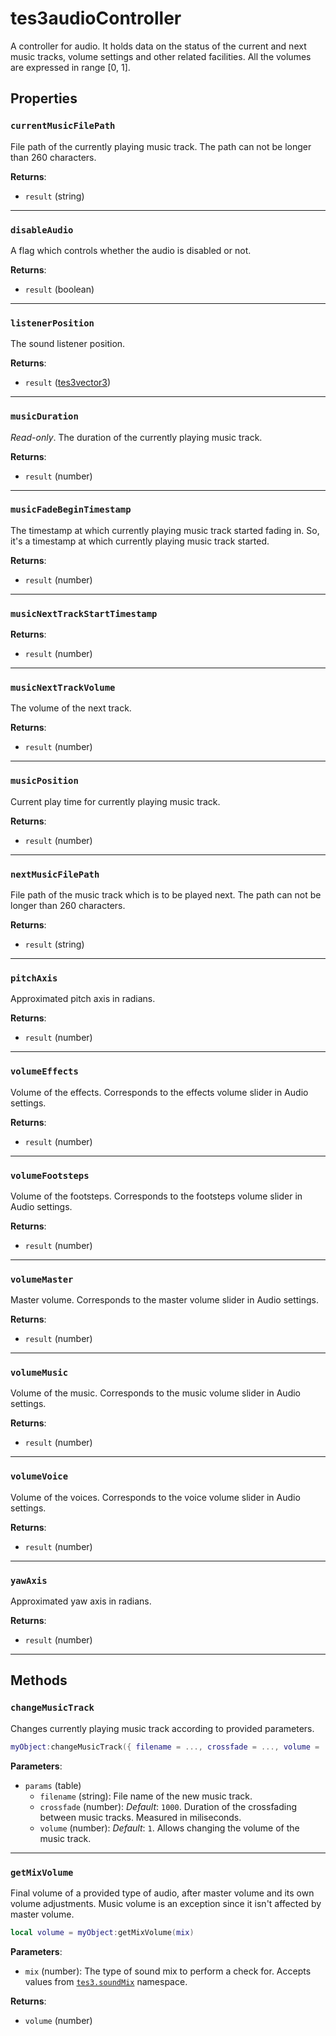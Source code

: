 # tes3audioController
<div class="search_terms" style="display: none">tes3audiocontroller, audiocontroller</div>

<!---
	This file is autogenerated. Do not edit this file manually. Your changes will be ignored.
	More information: https://github.com/MWSE/MWSE/tree/master/docs
-->

A controller for audio. It holds data on the status of the current and next music tracks, volume settings and other related facilities. All the volumes are expressed in range [0, 1].

## Properties

### `currentMusicFilePath`
<div class="search_terms" style="display: none">currentmusicfilepath</div>

File path of the currently playing music track. The path can not be longer than 260 characters.

**Returns**:

* `result` (string)

***

### `disableAudio`
<div class="search_terms" style="display: none">disableaudio, audio</div>

A flag which controls whether the audio is disabled or not.

**Returns**:

* `result` (boolean)

***

### `listenerPosition`
<div class="search_terms" style="display: none">listenerposition</div>

The sound listener position.

**Returns**:

* `result` ([tes3vector3](../types/tes3vector3.md))

***

### `musicDuration`
<div class="search_terms" style="display: none">musicduration</div>

*Read-only*. The duration of the currently playing music track.

**Returns**:

* `result` (number)

***

### `musicFadeBeginTimestamp`
<div class="search_terms" style="display: none">musicfadebegintimestamp</div>

The timestamp at which currently playing music track started fading in. So, it's a timestamp at which currently playing music track started.

**Returns**:

* `result` (number)

***

### `musicNextTrackStartTimestamp`
<div class="search_terms" style="display: none">musicnexttrackstarttimestamp</div>



**Returns**:

* `result` (number)

***

### `musicNextTrackVolume`
<div class="search_terms" style="display: none">musicnexttrackvolume</div>

The volume of the next track.

**Returns**:

* `result` (number)

***

### `musicPosition`
<div class="search_terms" style="display: none">musicposition</div>

Current play time for currently playing music track.

**Returns**:

* `result` (number)

***

### `nextMusicFilePath`
<div class="search_terms" style="display: none">nextmusicfilepath</div>

File path of the music track which is to be played next. The path can not be longer than 260 characters.

**Returns**:

* `result` (string)

***

### `pitchAxis`
<div class="search_terms" style="display: none">pitchaxis</div>

Approximated pitch axis in radians.

**Returns**:

* `result` (number)

***

### `volumeEffects`
<div class="search_terms" style="display: none">volumeeffects</div>

Volume of the effects. Corresponds to the effects volume slider in Audio settings.

**Returns**:

* `result` (number)

***

### `volumeFootsteps`
<div class="search_terms" style="display: none">volumefootsteps</div>

Volume of the footsteps. Corresponds to the footsteps volume slider in Audio settings.

**Returns**:

* `result` (number)

***

### `volumeMaster`
<div class="search_terms" style="display: none">volumemaster</div>

Master volume. Corresponds to the master volume slider in Audio settings.

**Returns**:

* `result` (number)

***

### `volumeMusic`
<div class="search_terms" style="display: none">volumemusic</div>

Volume of the music. Corresponds to the music volume slider in Audio settings.

**Returns**:

* `result` (number)

***

### `volumeVoice`
<div class="search_terms" style="display: none">volumevoice</div>

Volume of the voices. Corresponds to the voice volume slider in Audio settings.

**Returns**:

* `result` (number)

***

### `yawAxis`
<div class="search_terms" style="display: none">yawaxis</div>

Approximated yaw axis in radians.

**Returns**:

* `result` (number)

***

## Methods

### `changeMusicTrack`
<div class="search_terms" style="display: none">changemusictrack</div>

Changes currently playing music track according to provided parameters.

```lua
myObject:changeMusicTrack({ filename = ..., crossfade = ..., volume = ... })
```

**Parameters**:

* `params` (table)
	* `filename` (string): File name of the new music track.
	* `crossfade` (number): *Default*: `1000`. Duration of the crossfading between music tracks. Measured in miliseconds.
	* `volume` (number): *Default*: `1`. Allows changing the volume of the music track.

***

### `getMixVolume`
<div class="search_terms" style="display: none">getmixvolume, mixvolume</div>

Final volume of a provided type of audio, after master volume and its own volume adjustments. Music volume is an exception since it isn't affected by master volume.

```lua
local volume = myObject:getMixVolume(mix)
```

**Parameters**:

* `mix` (number): The type of sound mix to perform a check for. Accepts values from [`tes3.soundMix`](https://mwse.github.io/MWSE/references/sound-mix-types/) namespace.

**Returns**:

* `volume` (number)

